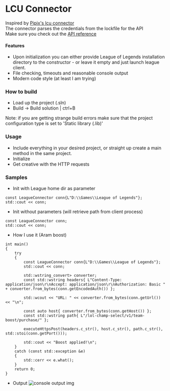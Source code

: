 # LCU Connector

Inspired by [Pipix's lcu connector](https://github.com/Pupix/lcu-connector)
<br>
The connector parses the credentials from the lockfile for the API
<br>
Make sure you check out the [API reference](https://riot-api-libraries.readthedocs.io/en/latest/lcu.html)

#### Features
- Upon initialization you can either provide League of Legends installation directory to the constructor - or leave it empty and just launch league client.
- File checking, timeouts and reasonable console output
- Modern code style (at least I am trying)

### How to build
- Load up the project (.sln)
- Build -> Build solution | ctrl+B

Note: if you are getting strange build errors make sure that the project configuration type is set to 'Static library (.lib)'

### Usage
- Include everything in your desired project, or straight up create a main method in the same project.
- Initialize
- Get creative with the HTTP requests

### Samples
- Init with League home dir as parameter
<pre><code>const LeagueConnector conn{L"D:\\Games\\League of Legends"};
std::cout << conn;</code></pre>
- Init without parameters (will retrieve path from client process)
<pre><code>const LeagueConnector conn;
std::cout << conn;</code></pre>
- How I use it (Aram boost)
<pre><code>int main()
{
    try
    {
        const LeagueConnector conn{L"D:\\Games\\League of Legends"};
        std::cout << conn;

        std::wstring_convert<std::codecvt_utf8_utf16<wchar_t>> converter;
        const std::wstring headers{ L"Content-Type: application/json\r\nAccept: application/json\r\nAuthorization: Basic " + converter.from_bytes(conn.getEncodedAuth()) };

        std::wcout << "URL: " << converter.from_bytes(conn.getUrl()) << "\n";

        const auto host{ converter.from_bytes(conn.getHost()) };
        const std::wstring path{ L"/lol-champ-select/v1/team-boost/purchase/" };

        executeHttpsPost(headers.c_str(), host.c_str(), path.c_str(), std::stoi(conn.getPort()));

        std::cout << "Boost applied!\n";
    }
    catch (const std::exception &e)
    {
        std::cerr << e.what();
    }
    return 0;
}</code></pre>

- Output
![console output img](https://i.imgur.com/ywUDYx8.png)
